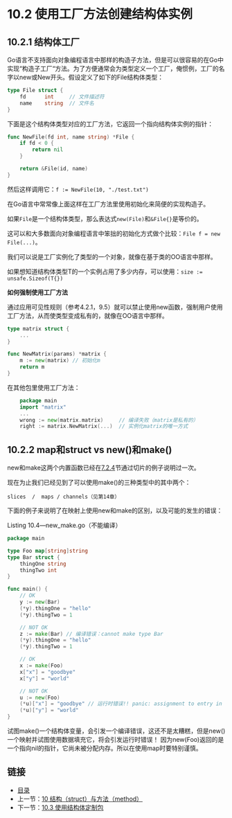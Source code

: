 # 10.2 使用工厂方法创建结构体实例

## 10.2.1 结构体工厂

Go语言不支持面向对象编程语言中那样的构造子方法，但是可以很容易的在Go中实现“构造子工厂“方法。为了方便通常会为类型定义一个工厂，俺惯例，工厂的名字以new或New开头。假设定义了如下的File结构体类型：

```go
type File struct {
    fd      int     // 文件描述符
    name    string  // 文件名
}
```

下面是这个结构体类型对应的工厂方法，它返回一个指向结构体实例的指针：

```go
func NewFile(fd int, name string) *File {
    if fd < 0 {
        return nil
    }

    return &File(id, name)
}
```
然后这样调用它：`f := NewFile(10, "./test.txt")`

在Go语言中常常像上面这样在工厂方法里使用初始化来简便的实现构造子。

如果`File`是一个结构体类型，那么表达式`new(File)`和`&File{}`是等价的。

这可以和大多数面向对象编程语言中笨拙的初始化方式做个比较：`File f = new File(...)`。

我们可以说是工厂实例化了类型的一个对象，就像在基于类的OO语言中那样。

如果想知道结构体类型T的一个实例占用了多少内存，可以使用：`size := unsafe.Sizeof(T{})`

**如何强制使用工厂方法**

通过应用可见性规则（参考4.2.1，9.5）就可以禁止使用new函数，强制用户使用工厂方法，从而使类型变成私有的，就像在OO语言中那样。

```go
type matrix struct {
    ...
}

func NewMatrix(params) *matrix {
    m := new(matrix) // 初始化m
    return m
}
```

在其他包里使用工厂方法：

```go
    package main
    import "matrix"
    ...
    wrong := new(matrix.matrix)     // 编译失败（matrix是私有的）
    right := matrix.NewMatrix(...)  // 实例化matrix的唯一方式
```

## 10.2.2 map和struct vs new()和make()

new和make这两个内置函数已经在[7.2.4](7.2.md)节通过切片的例子说明过一次。

现在为止我们已经见到了可以使用make()的三种类型中的其中两个：

    slices  /  maps / channels（见第14章）

下面的例子来说明了在映射上使用new和make的区别，以及可能的发生的错误：

Listing 10.4—new_make.go（不能编译）

```go
package main

type Foo map[string]string
type Bar struct {
    thingOne string
    thingTwo int
}

func main() {
    // OK
    y := new(Bar)
    (*y).thingOne = "hello"
    (*y).thingTwo = 1

    // NOT OK
    z := make(Bar) // 编译错误：cannot make type Bar
    (*y).thingOne = "hello"
    (*y).thingTwo = 1

    // OK
    x := make(Foo)
    x["x"] = "goodbye"
    x["y"] = "world"

    // NOT OK
    u := new(Foo)
    (*u)["x"] = "goodbye" // 运行时错误!! panic: assignment to entry in nil map
    (*u)["y"] = "world"
}
```

试图make()一个结构体变量，会引发一个编译错误，这还不是太糟糕，但是new()一个映射并试图使用数据填充它，将会引发运行时错误！ 因为new(Foo)返回的是一个指向nil的指针，它尚未被分配内存。所以在使用map时要特别谨慎。

## 链接
- [目录](directory.md)
- 上一节：[10 结构（struct）与方法（method）](10.0.md)
- 下一节：[10.3 使用结构体定制包](10.3.md)

